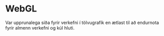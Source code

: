# WebGL

Var upprunalega síða fyrir verkefni í tölvugrafík en ætlast til að endurnota fyrir almenn verkefni og kúl hluti.
